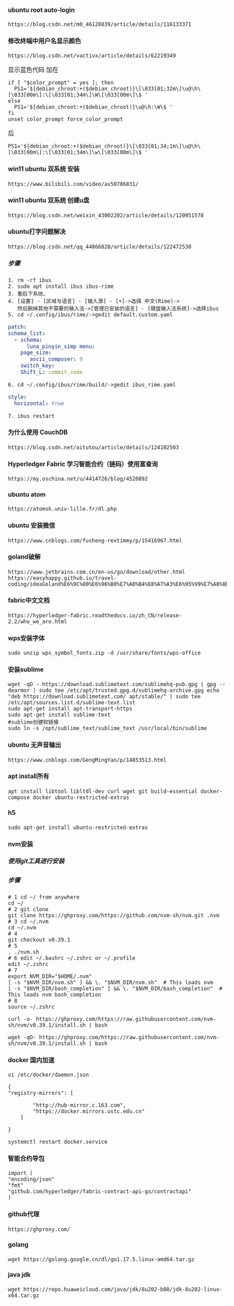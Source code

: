 #### ubuntu root auto-login

```text
https://blog.csdn.net/m0_46128839/article/details/116133371
```

#### 修改终端中用户名显示颜色

```text
https://blog.csdn.net/vactivx/article/details/62219349
```

显示蓝色代码 加在

```shell
if [ "$color_prompt" = yes ]; then 
  PS1='${debian_chroot:+($debian_chroot)}\[\033[01;32m\]\u@\h\[\033[00m\]:\[\033[01;34m\]\W\[\033[00m\]\$ '
else 
  PS1='${debian_chroot:+($debian_chroot)}\u@\h:\W\$ '
fi 
unset color_prompt force_color_prompt
```

后

```shell
PS1='${debian_chroot:+($debian_chroot)}\[\033[01;34;1m\]\u@\h\[\033[00m\]:\[\033[01;34m\]\w\[\033[00m\]\$ '
```

#### win11 ubuntu 双系统 安装

```text
https://www.bilibili.com/video/av50786831/
```

#### win11 ubuntu 双系统 创建u盘

```text
https://blog.csdn.net/weixin_43002202/article/details/120951578
```

#### ubuntu打字问题解决

```text
https://blog.csdn.net/qq_44866828/article/details/122472530
```

##### 步骤

```text
1. rm -rf ibus
2. sudo apt install ibus ibus-rime
3. 重启下系统、
4. [设置] - [区域与语言] - [输入源] - [+]->选择 中文(Rime)->
   然后删掉其他不需要的输入法->[管理已安装的语言] - [键盘输入法系统]->选择ibus
5. cd ~/.config/ibus/rime/->gedit default.custom.yaml
```

```yaml
patch:
schema_list:
  - schema:
      luna_pinyin_simp menu:
    page_size:
       ascii_composer: 9
    switch_key:
    Shift_L: commit_code
```

```text
6. cd ~/.config/ibus/rime/build/->gedit ibus_rime.yaml
```

```yaml
style:
  horizontal: true
```

```text
7. ibus restart
```

#### 为什么使用 CouchDB

```text
https://blog.csdn.net/aitutou/article/details/124102503
```

#### Hyperledger Fabric 学习智能合约（链码）使用富查询

```text
https://my.oschina.net/u/4414726/blog/4520892
```

#### ubuntu atom

```text
https://atomsk.univ-lille.fr/dl.php
```

#### ubuntu 安装微信

```text
https://www.cnblogs.com/fusheng-rextimmy/p/15416967.html
```

#### goland破解

```text
https://www.jetbrains.com.cn/en-us/go/download/other.html
https://easyhappy.github.io/travel-coding/ideaGoland%E6%9C%80%E6%96%B0%E7%A0%B4%E8%A7%A3%E6%95%99%E7%A8%8B.html
```

#### fabric中文文档

```text
https://hyperledger-fabric.readthedocs.io/zh_CN/release-2.2/who_we_are.html
```

#### wps安装字体

```shell
sudo unzip wps_symbol_fonts.zip -d /usr/share/fonts/wps-office
```

#### 安装sublime

```shell
wget -qO - https://download.sublimetext.com/sublimehq-pub.gpg | gpg --dearmor | sudo tee /etc/apt/trusted.gpg.d/sublimehq-archive.gpg echo "deb https://download.sublimetext.com/ apt/stable/" | sudo tee /etc/apt/sources.list.d/sublime-text.list 
sudo apt-get install apt-transport-https 
sudo apt-get install sublime-text
#sublime创建软链接 
sudo ln -s /opt/sublime_text/sublime_text /usr/local/bin/sublime
```

#### ubuntu 无声音输出

```text
https://www.cnblogs.com/GengMingYan/p/14853513.html
```

#### apt install所有

```shell
apt install libtool libltdl-dev curl wget git build-essential docker-compose docker ubuntu-restricted-extras
```

#### h5

```shell
sudo apt-get install ubuntu-restricted-extras
```

#### nvm安装

##### 使用git工具进行安装

##### 步骤

```shell
# 1 cd ~/ from anywhere
cd ~/
# 2 git clone 
git clone https://ghproxy.com/https://github.com/nvm-sh/nvm.git .nvm
# 3 cd ~/.nvm
cd ~/.nvm
# 4 
git checkout v0.39.1
# 5 
. ./nvm.sh
# 6 edit ~/.bashrc ~/.zshrc or ~/.profile 
edit ~/.zshrc
# 7 
export NVM_DIR="$HOME/.nvm"
[ -s "$NVM_DIR/nvm.sh" ] && \. "$NVM_DIR/nvm.sh"  # This loads nvm
[ -s "$NVM_DIR/bash_completion" ] && \. "$NVM_DIR/bash_completion"  # This loads nvm bash_completion
# 8 
source ~/.zshrc
```

[comment]: <> (1. cd ~/ from anywhere then ==>git clone https://ghproxy.com/https://github.com/nvm-sh/nvm.git .nvm)

[comment]: <> (2. cd ~/.nvm and check out the latest version with ==>git checkout v0.39.1 activate nvm by sourcing it from your)

[comment]: <> (   shell: >. ./nvm.sh Now add these lines to your ~/.bashrc, ~/.profile, or ~/.zshrc file to have it automatically)

[comment]: <> (   sourced upon login: &#40;you may have to add to more than one of the above files&#41;)

[comment]: <> (export NVM_DIR="$HOME/.nvm")

[comment]: <> ([ -s "$NVM_DIR/nvm.sh" ] && \. "$NVM_DIR/nvm.sh"  # This loads nvm)

[comment]: <> ([ -s "$NVM_DIR/bash_completion" ] && \. "$NVM_DIR/bash_completion"  # This loads nvm bash_completion)

```shell
curl -o- https://ghproxy.com/https://raw.githubusercontent.com/nvm-sh/nvm/v0.39.1/install.sh | bash
```

```shell
wget -qO- https://ghproxy.com/https://raw.githubusercontent.com/nvm-sh/nvm/v0.39.1/install.sh | bash
```

#### docker 国内加速

```shell
vi /etc/docker/daemon.json 
```

```text
{
"registry-mirrors": [

        "http://hub-mirror.c.163.com",
        "https://docker.mirrors.ustc.edu.cn"
    ]

}
```

```shell
systemctl restart docker.service
```

#### 智能合约导包

```gotemplate
import (
"encoding/json"
"fmt"
"github.com/hyperledger/fabric-contract-api-go/contractapi"
)

```

#### github代理

```shell
https://ghproxy.com/
```

#### golang

```text
wget https://golang.google.cn/dl/go1.17.5.linux-amd64.tar.gz
```

#### java jdk

```text
wget https://repo.huaweicloud.com/java/jdk/8u202-b08/jdk-8u202-linux-x64.tar.gz
```
